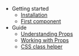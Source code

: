 - Getting started
    - [Installation](getting-started/installation.md)
    - [First component](getting-started/first-component.md)
- Guide
    - [Understanding Props](guide/understanding-props.md)
    - [Working with Props](guide/working-with-props.md)
    - [CSS class helper](guide/css-class-helper.md)
